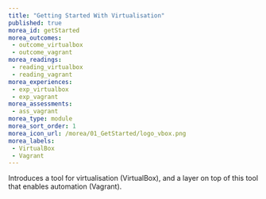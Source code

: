 ```yaml
---
title: "Getting Started With Virtualisation"
published: true
morea_id: getStarted
morea_outcomes:
 - outcome_virtualbox
 - outcome_vagrant
morea_readings:
 - reading_virtualbox
 - reading_vagrant
morea_experiences:
 - exp_virtualbox
 - exp_vagrant
morea_assessments:
 - ass_vagrant
morea_type: module
morea_sort_order: 1
morea_icon_url: /morea/01_GetStarted/logo_vbox.png
morea_labels:
 - VirtualBox
 - Vagrant
---
```

Introduces a tool for virtualisation (VirtualBox), and a layer on top of this tool that enables automation (Vagrant).


<!--
Before deploying a cloud application, it is a good idea to first develop and test it locally. This can be done by first setting up a "private virtual cloud" (PVC for short), with all the machines you want, provisioned with the server software you need, and your application deployed on them.

In this module we introduce `VirtualBox` as one solution for creating your PVC.

Many virtualisation softwares, and VirtualBox in particular, has a graphical user interface. While this may be desirable in some cases, this makes it difficult to automate the creation of your PVC. Therefore, we also introduce `Vagrant`, which functions as a command-line based layer on top of VirtualBox.
-->